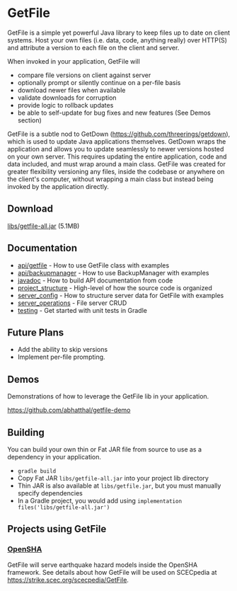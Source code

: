 # GetFile

GetFile is a simple yet powerful Java library to keep files up to date on
client systems.  Host your own files (i.e. data, code, anything really) over
HTTP(S) and attribute a version to each file on the client and server.


When invoked in your application, GetFile will
* compare file versions on client against server
* optionally prompt or silently continue on a per-file basis
* download newer files when available
* validate downloads for corruption
* provide logic to rollback updates
* be able to self-update for bug fixes and new features (See Demos section)


GetFile is a subtle nod to GetDown (https://github.com/threerings/getdown),
which is used to update Java applications themselves. GetDown wraps the
application and allows you to update seamlessly to newer versions hosted on
your own server. This requires updating the entire application, code and data
included, and must wrap around a main class. GetFile was created for greater
flexibility versioning any files, inside the codebase or anywhere on the
client's computer, without wrapping a main class but instead being invoked by
the application directly.

## Download
[libs/getfile-all.jar](https://github.com/abhatthal/getfile/raw/refs/heads/main/libs/getfile-all.jar) (5.1MB)

## Documentation
* [api/getfile](docs/api/getfile.md) - How to use GetFile class with examples
* [api/backupmanager](docs/api/backupmanager.md) - How to use BackupManager with examples
* [javadoc](docs/javadoc.md) - How to build API documentation from code
* [project_structure](docs/project_structure.md) - High-level of how the source code is organized
* [server_config](docs/server_config.md) - How to structure server data for GetFile with examples
* [server_operations](docs/server_operations.md) - File server CRUD
* [testing](docs/testing.md) - Get started with unit tests in Gradle
 
## Future Plans
* Add the ability to skip versions
* Implement per-file prompting.

## Demos
Demonstrations of how to leverage the GetFile lib in your application.

https://github.com/abhatthal/getfile-demo

## Building
You can build your own thin or Fat JAR file from source to use as a dependency in your application.
* `gradle build`
* Copy Fat JAR `libs/getfile-all.jar` into your project lib directory
* Thin JAR is also available at `libs/getfile.jar`, but you must manually specify dependencies
* In a Gradle project, you would add using `implementation files('libs/getfile-all.jar')`

## Projects using GetFile
### [OpenSHA](https://github.com/opensha/opensha)
GetFile will serve earthquake hazard models inside the OpenSHA framework.
See details about how GetFile will be used on SCECpedia at https://strike.scec.org/scecpedia/GetFile.
